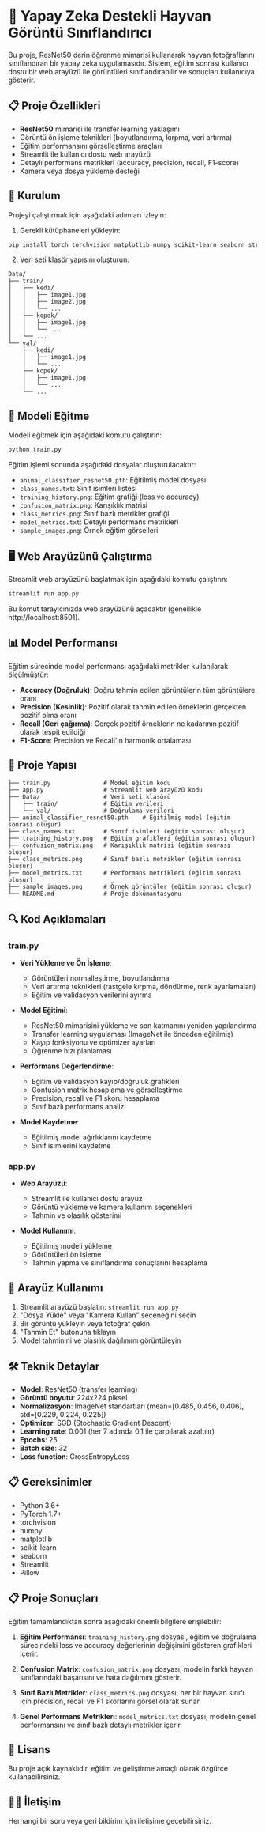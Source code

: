 # 🐾 Yapay Zeka Destekli Hayvan Görüntü Sınıflandırıcı

Bu proje, ResNet50 derin öğrenme mimarisi kullanarak hayvan fotoğraflarını sınıflandıran bir yapay zeka uygulamasıdır. Sistem, eğitim sonrası kullanıcı dostu bir web arayüzü ile görüntüleri sınıflandırabilir ve sonuçları kullanıcıya gösterir.

## 📋 Proje Özellikleri

- **ResNet50** mimarisi ile transfer learning yaklaşımı
- Görüntü ön işleme teknikleri (boyutlandırma, kırpma, veri artırma)
- Eğitim performansını görselleştirme araçları
- Streamlit ile kullanıcı dostu web arayüzü
- Detaylı performans metrikleri (accuracy, precision, recall, F1-score)
- Kamera veya dosya yükleme desteği

## 🚀 Kurulum

Projeyi çalıştırmak için aşağıdaki adımları izleyin:

1. Gerekli kütüphaneleri yükleyin:
```bash
pip install torch torchvision matplotlib numpy scikit-learn seaborn streamlit pillow
```

2. Veri seti klasör yapısını oluşturun:
```
Data/
├── train/
│   ├── kedi/
│   │   ├── image1.jpg
│   │   ├── image2.jpg
│   │   └── ...
│   ├── kopek/
│   │   ├── image1.jpg
│   │   └── ...
│   └── ...
└── val/
    ├── kedi/
    │   ├── image1.jpg
    │   └── ...
    ├── kopek/
    │   ├── image1.jpg
    │   └── ...
    └── ...
```

## 🔄 Modeli Eğitme

Modeli eğitmek için aşağıdaki komutu çalıştırın:

```bash
python train.py
```

Eğitim işlemi sonunda aşağıdaki dosyalar oluşturulacaktır:
- `animal_classifier_resnet50.pth`: Eğitilmiş model dosyası
- `class_names.txt`: Sınıf isimleri listesi
- `training_history.png`: Eğitim grafiği (loss ve accuracy)
- `confusion_matrix.png`: Karışıklık matrisi
- `class_metrics.png`: Sınıf bazlı metrikler grafiği
- `model_metrics.txt`: Detaylı performans metrikleri
- `sample_images.png`: Örnek eğitim görselleri

## 🖥️ Web Arayüzünü Çalıştırma

Streamlit web arayüzünü başlatmak için aşağıdaki komutu çalıştırın:

```bash
streamlit run app.py
```

Bu komut tarayıcınızda web arayüzünü açacaktır (genellikle http://localhost:8501).

## 📊 Model Performansı

Eğitim sürecinde model performansı aşağıdaki metrikler kullanılarak ölçülmüştür:
- **Accuracy (Doğruluk)**: Doğru tahmin edilen görüntülerin tüm görüntülere oranı
- **Precision (Kesinlik)**: Pozitif olarak tahmin edilen örneklerin gerçekten pozitif olma oranı
- **Recall (Geri çağırma)**: Gerçek pozitif örneklerin ne kadarının pozitif olarak tespit edildiği
- **F1-Score**: Precision ve Recall'ın harmonik ortalaması

## 🧰 Proje Yapısı

```
├── train.py               # Model eğitim kodu
├── app.py                 # Streamlit web arayüzü kodu
├── Data/                  # Veri seti klasörü
│   ├── train/             # Eğitim verileri
│   └── val/               # Doğrulama verileri
├── animal_classifier_resnet50.pth    # Eğitilmiş model (eğitim sonrası oluşur)
├── class_names.txt        # Sınıf isimleri (eğitim sonrası oluşur)
├── training_history.png   # Eğitim grafikleri (eğitim sonrası oluşur) 
├── confusion_matrix.png   # Karışıklık matrisi (eğitim sonrası oluşur)
├── class_metrics.png      # Sınıf bazlı metrikler (eğitim sonrası oluşur)
├── model_metrics.txt      # Performans metrikleri (eğitim sonrası oluşur)
├── sample_images.png      # Örnek görüntüler (eğitim sonrası oluşur)
└── README.md              # Proje dokümantasyonu
```

## 🔍 Kod Açıklamaları

### train.py
- **Veri Yükleme ve Ön İşleme**:
  - Görüntüleri normalleştirme, boyutlandırma
  - Veri artırma teknikleri (rastgele kırpma, döndürme, renk ayarlamaları)
  - Eğitim ve validasyon verilerini ayırma

- **Model Eğitimi**:
  - ResNet50 mimarisini yükleme ve son katmanını yeniden yapılandırma
  - Transfer learning uygulaması (ImageNet ile önceden eğitilmiş)
  - Kayıp fonksiyonu ve optimizer ayarları
  - Öğrenme hızı planlaması

- **Performans Değerlendirme**:
  - Eğitim ve validasyon kayıp/doğruluk grafikleri
  - Confusion matrix hesaplama ve görselleştirme
  - Precision, recall ve F1 skoru hesaplama
  - Sınıf bazlı performans analizi

- **Model Kaydetme**:
  - Eğitilmiş model ağırlıklarını kaydetme
  - Sınıf isimlerini kaydetme

### app.py
- **Web Arayüzü**:
  - Streamlit ile kullanıcı dostu arayüz
  - Görüntü yükleme ve kamera kullanım seçenekleri
  - Tahmin ve olasılık gösterimi

- **Model Kullanımı**:
  - Eğitilmiş modeli yükleme
  - Görüntüleri ön işleme
  - Tahmin yapma ve sınıflandırma sonuçlarını hesaplama

## 📱 Arayüz Kullanımı

1. Streamlit arayüzü başlatın: `streamlit run app.py`
2. "Dosya Yükle" veya "Kamera Kullan" seçeneğini seçin
3. Bir görüntü yükleyin veya fotoğraf çekin
4. "Tahmin Et" butonuna tıklayın
5. Model tahminini ve olasılık dağılımını görüntüleyin

## 🛠️ Teknik Detaylar

- **Model**: ResNet50 (transfer learning)
- **Görüntü boyutu**: 224x224 piksel
- **Normalizasyon**: ImageNet standartları (mean=[0.485, 0.456, 0.406], std=[0.229, 0.224, 0.225])
- **Optimizer**: SGD (Stochastic Gradient Descent)
- **Learning rate**: 0.001 (her 7 adımda 0.1 ile çarpılarak azaltılır)
- **Epochs**: 25
- **Batch size**: 32
- **Loss function**: CrossEntropyLoss

## 📋 Gereksinimler

- Python 3.6+
- PyTorch 1.7+
- torchvision
- numpy
- matplotlib
- scikit-learn
- seaborn
- Streamlit
- Pillow

## 📋 Proje Sonuçları

Eğitim tamamlandıktan sonra aşağıdaki önemli bilgilere erişilebilir:

1. **Eğitim Performansı**: `training_history.png` dosyası, eğitim ve doğrulama sürecindeki loss ve accuracy değerlerinin değişimini gösteren grafikleri içerir.

2. **Confusion Matrix**: `confusion_matrix.png` dosyası, modelin farklı hayvan sınıflarındaki başarısını ve hata dağılımını gösterir.

3. **Sınıf Bazlı Metrikler**: `class_metrics.png` dosyası, her bir hayvan sınıfı için precision, recall ve F1 skorlarını görsel olarak sunar.

4. **Genel Performans Metrikleri**: `model_metrics.txt` dosyası, modelin genel performansını ve sınıf bazlı detaylı metrikler içerir.

## 📝 Lisans

Bu proje açık kaynaklıdır, eğitim ve geliştirme amaçlı olarak özgürce kullanabilirsiniz.

## 👨‍💻 İletişim

Herhangi bir soru veya geri bildirim için iletişime geçebilirsiniz.
